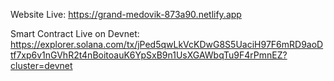 
Website Live: https://grand-medovik-873a90.netlify.app

Smart Contract Live on Devnet: https://explorer.solana.com/tx/jPed5qwLkVcKDwG8S5UaciH97F6mRD9aoDtf7xp6v1nGVhR2t4nBoitoauK6YpSxB9n1UsXGAWbqTu9F4rPmnEZ?cluster=devnet
